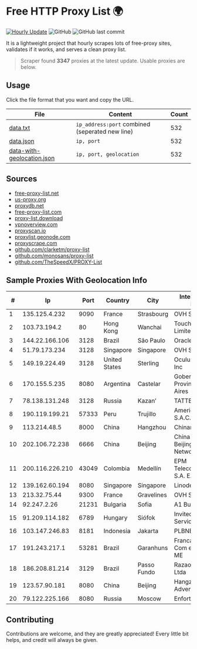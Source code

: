 
# Free HTTP Proxy List 🌍

[![Hourly Update](https://github.com/mertguvencli/http-proxy-list/actions/workflows/main.yml/badge.svg?branch=main)](https://github.com/mertguvencli/http-proxy-list/actions/workflows/main.yml)
![GitHub](https://img.shields.io/github/license/mertguvencli/http-proxy-list)
![GitHub last commit](https://img.shields.io/github/last-commit/mertguvencli/http-proxy-list)

It is a lightweight project that hourly scrapes lots of free-proxy sites, validates if it works, and serves a clean proxy list.


> Scraper found **3347** proxies at the latest update. Usable proxies are below.

## Usage

Click the file format that you want and copy the URL.


|File|Content|Count|
|----|-------|-----|
|[data.txt](https://raw.githubusercontent.com/mertguvencli/http-proxy-list/main/proxy-list/data.txt)|`ip_address:port` combined (seperated new line)|532|
|[data.json](https://raw.githubusercontent.com/mertguvencli/http-proxy-list/main/proxy-list/data.json)|`ip, port`|532|
|[data-with-geolocation.json](https://raw.githubusercontent.com/mertguvencli/http-proxy-list/main/proxy-list/data-with-geolocation.json)|`ip, port, geolocation`|532|

## Sources

* [free-proxy-list.net](https://free-proxy-list.net)
* [us-proxy.org](https://www.us-proxy.org)
* [proxydb.net](http://proxydb.net)
* [free-proxy-list.com](https://free-proxy-list.com/?page=&port=&type%5B%5D=http&type%5B%5D=https&up_time=0&search=Search)
* [proxy-list.download](https://www.proxy-list.download/HTTP)
* [vpnoverview.com](https://vpnoverview.com/privacy/anonymous-browsing/free-proxy-servers)
* [proxyscan.io](https://www.proxyscan.io)
* [proxylist.geonode.com](https://proxylist.geonode.com/api/proxy-list?limit=300&page=1&sort_by=lastChecked&sort_type=desc&protocols=http,https)
* [proxyscrape.com](https://api.proxyscrape.com/v2/?request=displayproxies&protocol=http&timeout=10000&country=all&ssl=all&anonymity=all)
* [github.com/clarketm/proxy-list](https://raw.githubusercontent.com/clarketm/proxy-list/master/proxy-list-raw.txt)
* [github.com/monosans/proxy-list](https://raw.githubusercontent.com/monosans/proxy-list/main/proxies/http.txt)
* [github.com/TheSpeedX/PROXY-List](https://raw.githubusercontent.com/TheSpeedX/PROXY-List/master/http.txt)


## Sample Proxies With Geolocation Info

|#|Ip|Port|Country|City|Internet Service Provider|
|-|--|----|-------|----|-------------------------|
|1|135.125.4.232|9090|France|Strasbourg|OVH SAS|
|2|103.73.194.2|80|Hong Kong|Wanchai|TouchPal HK Co., Limited|
|3|144.22.166.106|3128|Brazil|São Paulo|Oracle Corporation|
|4|51.79.173.234|3128|Singapore|Singapore|OVH SAS|
|5|149.19.224.49|3128|United States|Sterling|Oculus Networks Inc|
|6|170.155.5.235|8080|Argentina|Castelar|Gobernacion de la Provincia de Buenos Aires|
|7|78.138.131.248|3128|Russia|Kazan’|TATTELECOM|
|8|190.119.199.21|57333|Peru|Trujillo|America Movil Peru S.A.C.|
|9|113.214.48.5|8000|China|Hangzhou|Chinanet|
|10|202.106.72.238|6666|China|Beijing|China Unicom Beijing Province Network|
|11|200.116.226.210|43049|Colombia|Medellín|EPM Telecomunicaciones S.A. E.S.P|
|12|139.162.60.194|8080|Singapore|Singapore|Linode, LLC|
|13|213.32.75.44|9300|France|Gravelines|OVH SAS|
|14|92.247.2.26|21231|Bulgaria|Sofia|A1 Bulgaria EAD|
|15|91.209.114.182|6789|Hungary|Siófok|Invitech ICT Services Kft.|
|16|103.147.246.83|8181|Indonesia|Jakarta|PLBNET|
|17|191.243.217.1|53281|Brazil|Garanhuns|Franca e Franca Com e Serv Ltda. ME|
|18|186.208.81.214|3129|Brazil|Passo Fundo|RazaoInfo Internet Ltda|
|19|123.57.90.181|8080|China|Beijing|Hangzhou Alibaba Advertising Co|
|20|79.122.225.166|8080|Russia|Moscow|Enforta-KMS|



## Contributing

Contributions are welcome, and they are greatly appreciated! Every
little bit helps, and credit will always be given.

